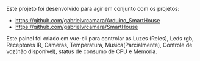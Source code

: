 Este projeto foi desenvolvido para agir em conjunto com os projetos:
 - https://github.com/gabrielvrcamara/Arduino_SmartHouse
 - https://github.com/gabrielvrcamara/SmartHouse

Este painel foi criado em vue-cli para controlar as Luzes (Reles), Leds rgb, Receptores IR, Cameras, Temperatura, Musica(Parcialmente), Controle de voz(não disponivel), status de consumo de CPU e Memoria.

